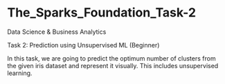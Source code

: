 # The_Sparks_Foundation_Task-2
Data Science & Business Analytics

Task 2: Prediction using Unsupervised ML (Beginner)

In this task, we are going to predict the optimum number of clusters from the given iris dataset and represent it visually. This includes unsupervised learning.
